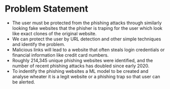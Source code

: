 # Problem Statement

* The user must be protected from the phishing attacks through similarly looking fake websites that the phisher is traping for the user which look like exact clones of the original website.
* We can protect the user by URL detection and other simple techniques and identify the problem.
* Malicious links will lead to a website that often steals login credentials or financial information like credit card numbers.
* Roughly 214,345 unique phishing websites were identified, and the number of recent phishing attacks has doubled since early 2020.
* To indentify the phishing websites a ML model to be created and analyse wheater it is a legit website or a phishing trap so that user can be alerted.
